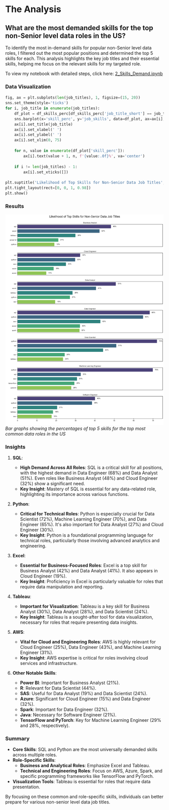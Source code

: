 # The Analysis
## What are the most demanded skills for the top non-Senior level data roles in the US?

To identify the most in-demand skills for popular non-Senior level data roles, I filtered out the most popular positions and determined the top 5 skills for each. This analysis highlights the key job titles and their essential skills, helping me focus on the relevant skills for my targeted role.


To view my notebook with detailed steps, click here: [2_Skills_Demand.ipynb](Python_Data_Project/3_Project/2_Skills_Demand.ipynb)

### Data Visualization

```python
fig, ax = plt.subplots(len(job_titles), 1, figsize=(15, 20))
sns.set_theme(style='ticks')
for i, job_title in enumerate(job_titles):
    df_plot = df_skills_perc[df_skills_perc['job_title_short'] == job_title].head(5).copy()
    sns.barplot(x='skill_perc', y='job_skills', data=df_plot, ax=ax[i], hue='job_skills', palette='viridis')
    ax[i].set_title(job_title)
    ax[i].set_xlabel(' ')
    ax[i].set_ylabel(' ')
    ax[i].set_xlim(0, 75)

    for n, value in enumerate(df_plot['skill_perc']):
        ax[i].text(value + 1, n, f'{value:.0f}%', va='center')

    if i != len(job_titles) - 1:
        ax[i].set_xticks([])

plt.suptitle('Likelihood of Top Skills for Non-Senior Data Job Titles', fontsize=20, ha='center')
plt.tight_layout(rect=[0, 0, 1, 0.98])
plt.show()
```
### Results
![Visualization of Likelihood of Top Skills for Data Roles](Python_Data_Project/Images/data_skills_percent.png)
*Bar graphs showing the percentages of top 5 skills for the top most common data roles in the US*

### Insights

1. **SQL**:
   - **High Demand Across All Roles**: SQL is a critical skill for all positions, with the highest demand in Data Engineer (68%) and Data Analyst (51%). Even roles like Business Analyst (48%) and Cloud Engineer (32%) show a significant need.
   - **Key Insight**: Mastery of SQL is essential for any data-related role, highlighting its importance across various functions.

2. **Python**:
   - **Critical for Technical Roles**: Python is especially crucial for Data Scientist (72%), Machine Learning Engineer (70%), and Data Engineer (65%). It's also important for Data Analyst (27%) and Cloud Engineer (30%).
   - **Key Insight**: Python is a foundational programming language for technical roles, particularly those involving advanced analytics and engineering.

3. **Excel**:
   - **Essential for Business-Focused Roles**: Excel is a top skill for Business Analyst (42%) and Data Analyst (41%). It also appears in Cloud Engineer (19%).
   - **Key Insight**: Proficiency in Excel is particularly valuable for roles that require data manipulation and reporting.

4. **Tableau**:
   - **Important for Visualization**: Tableau is a key skill for Business Analyst (30%), Data Analyst (28%), and Data Scientist (24%).
   - **Key Insight**: Tableau is a sought-after tool for data visualization, necessary for roles that require presenting data insights.

5. **AWS**:
   - **Vital for Cloud and Engineering Roles**: AWS is highly relevant for Cloud Engineer (25%), Data Engineer (43%), and Machine Learning Engineer (31%).
   - **Key Insight**: AWS expertise is critical for roles involving cloud services and infrastructure.

6. **Other Notable Skills**:
   - **Power BI**: Important for Business Analyst (21%).
   - **R**: Relevant for Data Scientist (44%).
   - **SAS**: Useful for Data Analyst (19%) and Data Scientist (24%).
   - **Azure**: Significant for Cloud Engineer (15%) and Data Engineer (32%).
   - **Spark**: Important for Data Engineer (32%).
   - **Java**: Necessary for Software Engineer (21%).
   - **TensorFlow and PyTorch**: Key for Machine Learning Engineer (29% and 28%, respectively).

### Summary
- **Core Skills**: SQL and Python are the most universally demanded skills across multiple roles.
- **Role-Specific Skills**:
  - **Business and Analytical Roles**: Emphasize Excel and Tableau.
  - **Technical and Engineering Roles**: Focus on AWS, Azure, Spark, and specific programming frameworks like TensorFlow and PyTorch.
- **Visualization Tools**: Tableau is essential for roles that require data presentation.

By focusing on these common and role-specific skills, individuals can better prepare for various non-senior level data job titles.